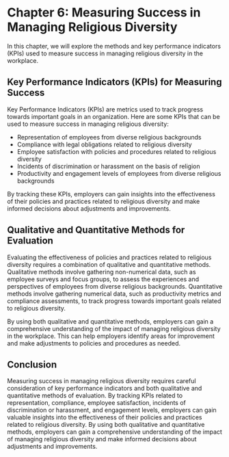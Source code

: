 Chapter 6: Measuring Success in Managing Religious Diversity
============================================================

In this chapter, we will explore the methods and key performance indicators (KPIs) used to measure success in managing religious diversity in the workplace.

Key Performance Indicators (KPIs) for Measuring Success
-------------------------------------------------------

Key Performance Indicators (KPIs) are metrics used to track progress towards important goals in an organization. Here are some KPIs that can be used to measure success in managing religious diversity:

* Representation of employees from diverse religious backgrounds
* Compliance with legal obligations related to religious diversity
* Employee satisfaction with policies and procedures related to religious diversity
* Incidents of discrimination or harassment on the basis of religion
* Productivity and engagement levels of employees from diverse religious backgrounds

By tracking these KPIs, employers can gain insights into the effectiveness of their policies and practices related to religious diversity and make informed decisions about adjustments and improvements.

Qualitative and Quantitative Methods for Evaluation
---------------------------------------------------

Evaluating the effectiveness of policies and practices related to religious diversity requires a combination of qualitative and quantitative methods. Qualitative methods involve gathering non-numerical data, such as employee surveys and focus groups, to assess the experiences and perspectives of employees from diverse religious backgrounds. Quantitative methods involve gathering numerical data, such as productivity metrics and compliance assessments, to track progress towards important goals related to religious diversity.

By using both qualitative and quantitative methods, employers can gain a comprehensive understanding of the impact of managing religious diversity in the workplace. This can help employers identify areas for improvement and make adjustments to policies and procedures as needed.

Conclusion
----------

Measuring success in managing religious diversity requires careful consideration of key performance indicators and both qualitative and quantitative methods of evaluation. By tracking KPIs related to representation, compliance, employee satisfaction, incidents of discrimination or harassment, and engagement levels, employers can gain valuable insights into the effectiveness of their policies and practices related to religious diversity. By using both qualitative and quantitative methods, employers can gain a comprehensive understanding of the impact of managing religious diversity and make informed decisions about adjustments and improvements.
